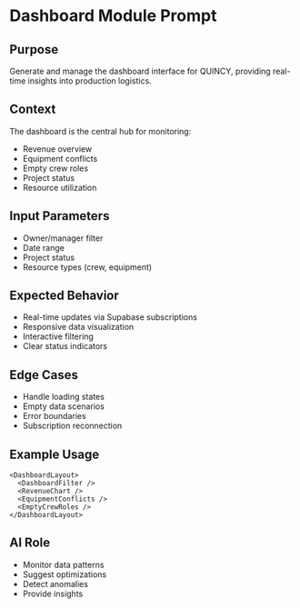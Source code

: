 # Dashboard Module Prompt

## Purpose
Generate and manage the dashboard interface for QUINCY, providing real-time insights into production logistics.

## Context
The dashboard is the central hub for monitoring:
- Revenue overview
- Equipment conflicts
- Empty crew roles
- Project status
- Resource utilization

## Input Parameters
- Owner/manager filter
- Date range
- Project status
- Resource types (crew, equipment)

## Expected Behavior
- Real-time updates via Supabase subscriptions
- Responsive data visualization
- Interactive filtering
- Clear status indicators

## Edge Cases
- Handle loading states
- Empty data scenarios
- Error boundaries
- Subscription reconnection

## Example Usage
```tsx
<DashboardLayout>
  <DashboardFilter />
  <RevenueChart />
  <EquipmentConflicts />
  <EmptyCrewRoles />
</DashboardLayout>
```

## AI Role
- Monitor data patterns
- Suggest optimizations
- Detect anomalies
- Provide insights 